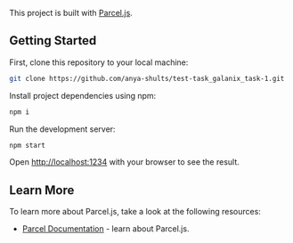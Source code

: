 This project is built with [Parcel.js](https://parceljs.org/).

## Getting Started

First, clone this repository to your local machine:

```bash
git clone https://github.com/anya-shults/test-task_galanix_task-1.git
```

Install project dependencies using npm:

```bash
npm i
```

Run the development server:

```bash
npm start
```

Open [http://localhost:1234](http://localhost:1234) with your browser to see the result.

## Learn More

To learn more about Parcel.js, take a look at the following resources:

- [Parcel Documentation](https://parceljs.org/docs/) - learn about Parcel.js.